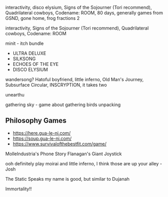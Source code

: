 interactivity, disco elysium, Signs of the Sojourner (Tori recommend), Quadrilateral cowboys, Codename: ROOM, 80 days, generally games from GSND, gone home, frog fractions 2


interactivity, Signs of the Sojourner (Tori recommend), Quadrilateral cowboys, Codename: ROOM

minit - itch bundle

 - ULTRA DELUXE
 - SILKSONG
 - ECHOES OF THE EYE
 - DISCO ELYSIUM

wandersong? Hatoful boyfriend, little inferno, Old Man's Journey, Subsurface Circular, INSCRYPTION, it takes two

unearthu

gathering sky - game about gathering birds
unpacking

Philosophy Games
----------------

 - https://here.gua-le-ni.com/
 - https://soup.gua-le-ni.com/
  - https://www.survivalofthebestfit.com/game/

MolleIndustria's Phone Story
Flanagan's Giant Joystick

ooh definitely play moirai and little inferno, I think those are up your alley - Josh

The Static Speaks my name is good, but similar to Dujanah

Immortality!!
